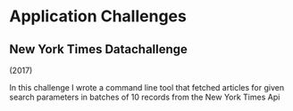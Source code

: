 # Application Challenges

## New York Times Datachallenge

(2017)

In this challenge I wrote a command line tool that fetched articles for given search parameters in batches of 10 records from the New York Times Api
